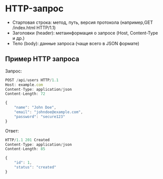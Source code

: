 # HTTP-запрос
- Стартовая строка: метод, путь, версия протокола (например,GET /index.html HTTP/1.1)
- Заголовки (header): метаинформация о запросе (Host, Content-Type и др.)
- Тело (body): данные запроса (чаще всего в JSON формате)
## Пример HTTP запроса
Запрос:
```js
POST /api/users HTTP/1.1
Host: example.com
Content-Type: application/json
Content-Length: 72

{
    "name": "John Doe",
    "email": "johndoe@example.com",
    "password": "secure123"
}
```
Ответ:
```javascript
HTTP/1.1 201 Created
Content-Type: application/json
Content-Length: 85

{
    "id": 1,
    "status": "created"
}
```

